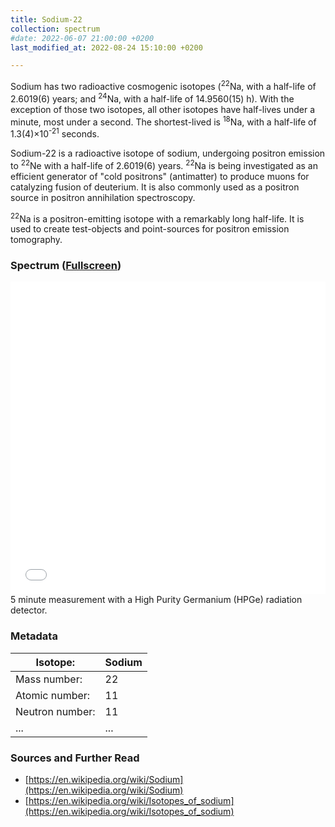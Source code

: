 ```yaml
---
title: Sodium-22
collection: spectrum
#date: 2022-06-07 21:00:00 +0200
last_modified_at: 2022-08-24 15:10:00 +0200

---
```


Sodium has two radioactive cosmogenic isotopes (<sup>22</sup>Na, with a half-life of 2.6019(6) years; and <sup>24</sup>Na, with a half-life of 14.9560(15) h). With the exception of those two isotopes, all other isotopes have half-lives under a minute, most under a second. The shortest-lived is <sup>18</sup>Na, with a half-life of 1.3(4)×10<sup>-21</sup> seconds.

Sodium-22 is a radioactive isotope of sodium, undergoing positron emission to <sup>22</sup>Ne with a half-life of 2.6019(6) years. <sup>22</sup>Na is being investigated as an efficient generator of "cold positrons" (antimatter) to produce muons for catalyzing fusion of deuterium. It is also commonly used as a positron source in positron annihilation spectroscopy.

<sup>22</sup>Na is a positron-emitting isotope with a remarkably long half-life. It is used to create test-objects and point-sources for positron emission tomography.

### Spectrum ([Fullscreen](/assets/spectra/Na-22.html))

<iframe width="100%" height="500" src="/assets/spectra/Na-22.html" title="Na-22 gamma spectrum" frameborder="0" allowfullscreen></iframe>
5 minute measurement with a High Purity Germanium (HPGe) radiation detector.

### Metadata

| Isotope: | Sodium |
| --- | --- |
| Mass number: | 22 |
| Atomic number: | 11 |
| Neutron number: | 11 |
| ... | ... |

### Sources and Further Read

- [https://en.wikipedia.org/wiki/Sodium](https://en.wikipedia.org/wiki/Sodium)
- [https://en.wikipedia.org/wiki/Isotopes_of_sodium](https://en.wikipedia.org/wiki/Isotopes_of_sodium)

